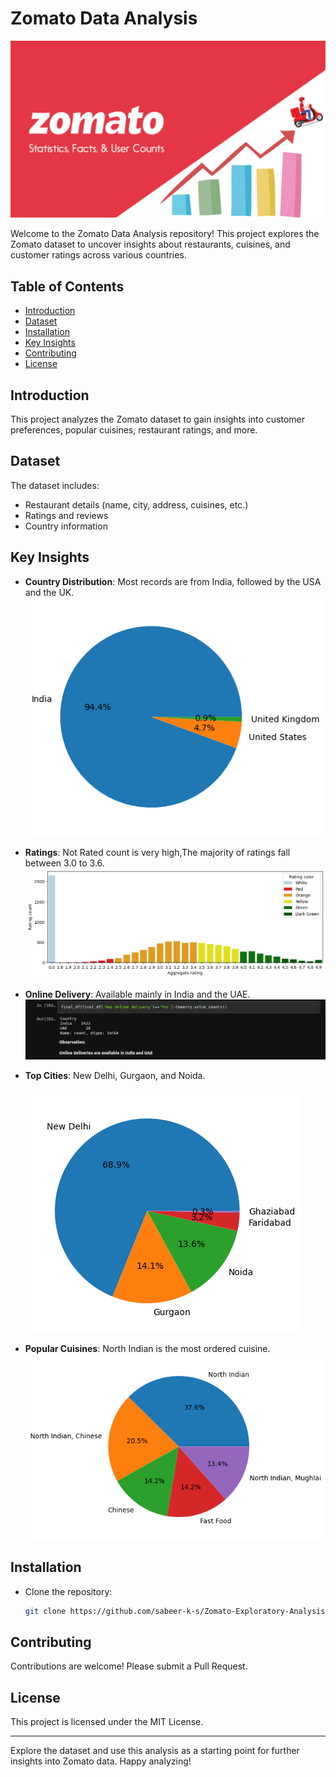 # Zomato Data Analysis
![Project Overview](zomato_cover.png)

Welcome to the Zomato Data Analysis repository! This project explores the Zomato dataset to uncover insights about restaurants, cuisines, and customer ratings across various countries.

## Table of Contents

- [Introduction](#introduction)
- [Dataset](#dataset)
- [Installation](#installation)
- [Key Insights](#key-insights)
- [Contributing](#contributing)
- [License](#license)

## Introduction

This project analyzes the Zomato dataset to gain insights into customer preferences, popular cuisines, restaurant ratings, and more.

## Dataset

The dataset includes:
- Restaurant details (name, city, address, cuisines, etc.)
- Ratings and reviews
- Country information

## Key Insights

- **Country Distribution**: Most records are from India, followed by the USA and the UK.
![observation1](images/observation1.png)
- **Ratings**: Not Rated count is very high,The majority of ratings fall between 3.0 to 3.6.
![observation2](images/observation2.png)
- **Online Delivery**: Available mainly in India and the UAE.
![observation3](images/observation3.png)
- **Top Cities**: New Delhi, Gurgaon, and Noida.
  
     ![observation4](images/observation4.png)
- **Popular Cuisines**: North Indian is the most ordered cuisine.
![observation5](images/observation5.png)

## Installation

- Clone the repository:
   ```sh
   git clone https://github.com/sabeer-k-s/Zomato-Exploratory-Analysis.git
   ```

## Contributing

Contributions are welcome! Please submit a Pull Request.

## License

This project is licensed under the MIT License.

---

Explore the dataset and use this analysis as a starting point for further insights into Zomato data. Happy analyzing!
